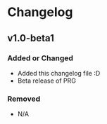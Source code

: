 # Changelog

## v1.0-beta1

### Added or Changed
- Added this changelog file :D
- Beta release of PRG

### Removed
- N/A